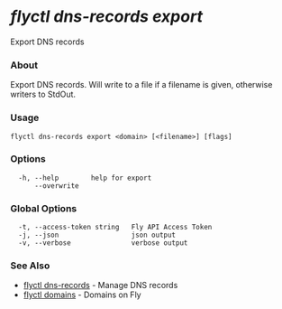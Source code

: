 # _flyctl dns-records export_

Export DNS records

### About

Export DNS records. Will write to a file if a filename is given, otherwise
writers to StdOut.

### Usage
```
flyctl dns-records export <domain> [<filename>] [flags]
```

### Options

```
  -h, --help        help for export
      --overwrite   
```

### Global Options

```
  -t, --access-token string   Fly API Access Token
  -j, --json                  json output
  -v, --verbose               verbose output
```

### See Also

* [flyctl dns-records](/docs/flyctl/dns-records/)	 - Manage DNS records
* [flyctl domains](/docs/flyctl/domains/)	 - Domains on Fly

